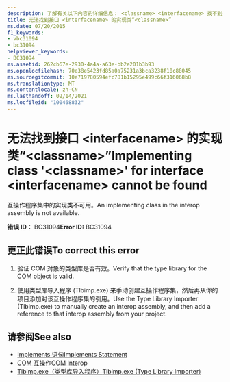 ```yaml
---
description: 了解有关以下内容的详细信息： <classname> <interfacename> 找不到接口的实现类 ""
title: 无法找到接口 <interfacename> 的实现类“<classname>”
ms.date: 07/20/2015
f1_keywords:
- vbc31094
- bc31094
helpviewer_keywords:
- BC31094
ms.assetid: 262cb67e-2930-4a4a-a63e-bb2e201b3b93
ms.openlocfilehash: 70e38e5423fd85a0a75231a3bca3238f10c88045
ms.sourcegitcommit: 10e719780594efc781b15295e499c66f316068b8
ms.translationtype: MT
ms.contentlocale: zh-CN
ms.lasthandoff: 02/14/2021
ms.locfileid: "100468832"
---
```

# <a name="implementing-class-classname-for-interface-interfacename-cannot-be-found"></a><span data-ttu-id="1586d-103">无法找到接口 \<interfacename> 的实现类“\<classname>”</span><span class="sxs-lookup"><span data-stu-id="1586d-103">Implementing class '\<classname>' for interface \<interfacename> cannot be found</span></span>

<span data-ttu-id="1586d-104">互操作程序集中的实现类不可用。</span><span class="sxs-lookup"><span data-stu-id="1586d-104">An implementing class in the interop assembly is not available.</span></span>  
  
 <span data-ttu-id="1586d-105">**错误 ID：** BC31094</span><span class="sxs-lookup"><span data-stu-id="1586d-105">**Error ID:** BC31094</span></span>  
  
## <a name="to-correct-this-error"></a><span data-ttu-id="1586d-106">更正此错误</span><span class="sxs-lookup"><span data-stu-id="1586d-106">To correct this error</span></span>  
  
1. <span data-ttu-id="1586d-107">验证 COM 对象的类型库是否有效。</span><span class="sxs-lookup"><span data-stu-id="1586d-107">Verify that the type library for the COM object is valid.</span></span>  
  
2. <span data-ttu-id="1586d-108">使用类型库导入程序 (Tlbimp.exe) 来手动创建互操作程序集，然后再从你的项目添加对该互操作程序集的引用。</span><span class="sxs-lookup"><span data-stu-id="1586d-108">Use the Type Library Importer (Tlbimp.exe) to manually create an interop assembly, and then add a reference to that interop assembly from your project.</span></span>  
  
## <a name="see-also"></a><span data-ttu-id="1586d-109">请参阅</span><span class="sxs-lookup"><span data-stu-id="1586d-109">See also</span></span>

- [<span data-ttu-id="1586d-110">Implements 语句</span><span class="sxs-lookup"><span data-stu-id="1586d-110">Implements Statement</span></span>](../language-reference/statements/implements-statement.md)
- [<span data-ttu-id="1586d-111">COM 互操作</span><span class="sxs-lookup"><span data-stu-id="1586d-111">COM Interop</span></span>](../programming-guide/com-interop/index.md)
- [<span data-ttu-id="1586d-112">Tlbimp.exe（类型库导入程序）</span><span class="sxs-lookup"><span data-stu-id="1586d-112">Tlbimp.exe (Type Library Importer)</span></span>](../../framework/tools/tlbimp-exe-type-library-importer.md)
